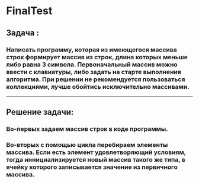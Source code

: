# FinalTest
## Задача : 
### Написать программу, которая из имеющегося массива строк формирует массив из строк, длина которых меньше либо равна 3 символа. Первоначальный массив можно ввести с клавиатуры, либо задать на старте выполнения алгоритма. При решении не рекомендуется пользоваться коллекциями, лучше обойтись исключительно массивами.
***
## Решение задачи:
### Во-первых задаем массив строк в коде программы.
### Во-вторых с помощью цикла перебираем элементы массива. Если есть элемент удовлетворяющий условиям, тогда иннициализируется новый массив такого же типа, в ячейку которого записывается значение из первичного массива.